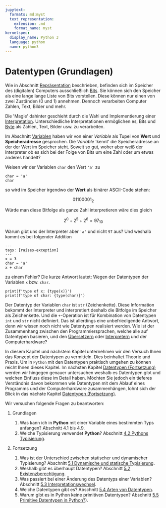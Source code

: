 ```yaml
---
jupytext:
  formats: md:myst
  text_representation:
    extension: .md
    format_name: myst
kernelspec:
  display_name: Python 3
  language: python
  name: python3
---
```


# Datentypen (Grundlagen)

Wie in Abschnitt [Repräsentation](sec-representation) beschrieben, befinden sich im Speicher des (digitalen) Computers ausschließlich [Bits](def-bit).
Sie können sich den Speicher als eine lange lange Liste von Bits vorstellen.
Diese können nur einen von zwei Zuständen (0 und 1) annehmen.
Dennoch verarbeiten Computer Zahlen, Text, Bilder und mehr.

Die 'Magie' dahinter geschieht durch die Wahl und Implementierung einer [Interpretation](sec-interpretation).
Unterschiedliche Interpretationen ermöglichen es, Bits und [Byte](def-byte) als Zahlen, Text, Bilder usw. zu verarbeiten.

Im Abschnitt [Variablen](sec-variables) haben wir von einer *Variable* als Tupel von **Wert** und **Speicheradresse** gesprochen.
Die *Variable* 'kennt' die Speicheradresse an der der Wert im Speicher steht.
Soweit so gut, woher aber weiß der Interpreter ob es sich bei der Folge von Bits um eine Zahl oder um etwas anderes handelt?

Weisen wir der Variablen ``char`` den Wert ``'a'`` zu 

```{code-cell} python3
char = 'a'
char
```

so wird im Speicher irgendwo der **Wert** als binärer ASCII-Code stehen:

$$01100001_2$$

Würde man diese Bitfolge als ganze Zahl interpretieren wäre dies gleich

$$2^0 + 2^5 + 2^6 = 97_{10}$$

Warum gibt uns der Interpreter aber ``'a'`` und nicht ``97`` aus?
Und weshalb kommt es bei folgender Addition

```{code-cell} python3
---
tags: [raises-exception]
---
x = 3
char = 'a'
x + char
```

zu einem Fehler?
Die kurze Antwort lautet: Wegen der Datentypen der Variablen ``x`` bzw. ``char``.

```{code-cell} python3
print(f'type of x: {type(x)}')
print(f'type of char: {type(char)}')
```

Der Datentyp der Variablen ``char`` ist ``str`` (Zeichenkette).
Diese Information bekommt der Interpreter und interpretiert deshalb die Bitfolge im Speicher als Zeichenkette.
Und die ``+``-Operation ist für Kombination von Datentypen ``int`` und ``str`` nicht definiert.
Das ist allerdings eine unbefriedigende Antwort, denn wir wissen noch nicht wie Datentypen realisiert werden.
Wie ist der Zusammenhang zwischen den Programmiersprachen, welche alle auf Datentypen basieren, und den [Übersetzern](def-compiler) oder [Interpretern](def-interpreter) und der Computerhardware?

In diesem Kapitel und nächstem Kapitel unternehmen wir den Versuch Ihnen das Konzept der Datentypen zu vermitteln.
Dies beinhaltet Theorie und Praxis.
Um in ``Python`` mit den Datentypen praktisch umgehen zu können reicht Ihnen dieses Kapitel.
Im nächsten Kapitel [Datentypen (Fortsetzung)](sec-data-types-advanced) werden wir hingegen genauer untersuchen weshalb es Datentypen gibt und welchen Einfluss diese im Detail haben.
Möchten Sie jedoch ein tieferes Verständnis davon bekommen wie Datentypen mit dem Ablauf eines Programms und der Computerhardware zusammenhängen, lohnt sich der Blick in das nächste Kapitel [Datentypen (Fortsetzung)](sec-data-types-advanced).

Wir versuchen folgende Fragen zu beantworten:

1. Grundlagen
   1. Was kann ich in **Python** mit einer Variable eines bestimmten Typs anfangen? Abschnitt 4.1 bis 4.9.
   2. Welche Typisierung verwendet **Python**? Abschnitt [4.2 Pythons Typisierung](sec-typing-in-python).

2. Fortsetzung
   1. Was ist der Unterschied zwischen statischer und dynamischer Typisierung? Abschnitt [5.1 Dynamische und statische Typisierung](sec-type-systems).
   2. Weshalb gibt es überhaupt Datentypen? Abschnitt [5.2 Existenzberechtigung](sec-why-data-types).
   3. Was passiert bei einer Änderung des Datentyps einer Variablen? Abschnitt [5.3 Interpretationswechsel](sec-change-of-data-types).
   4. Welche Datentypen gibt es? Abschnitt [5.4 Arten von Datentypen](sec-kind-of-data-types).
   5. Warum gibt es in Python keine primitiven Datentypen? Abschnitt [5.5 Primitive Datentypen in Python?](sec-primitive-data-types-in-python)).